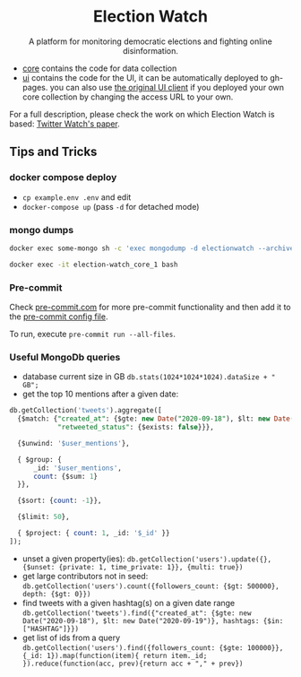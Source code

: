 <h1 align="center">Election Watch</h1>
<p align="center">A platform for monitoring democratic elections and fighting online disinformation.</p>

* [core](core/) contains the code for data collection
* [ui](ui/) contains the code for the UI, it can be automatically deployed to gh-pages. you can also use [the original UI client](https://msramalho.github.io/election-watch) if you deployed your own core collection by changing the access URL to your own.

For a full description, please check the work on which Election Watch is based: [Twitter Watch's paper](https://github.com/msramalho/twitter-watch/preliminary-paper.pdf).

## Tips and Tricks
### docker compose deploy
* `cp example.env .env` and edit
* `docker-compose up` (pass `-d` for detached mode)

### mongo dumps
```bash
docker exec some-mongo sh -c 'exec mongodump -d electionwatch --archive' > PATHTOLOCALFILE/dump.archive
```

```bash
docker exec -it election-watch_core_1 bash
```

### Pre-commit
Check [pre-commit.com](https://pre-commit.com/hooks.html) for more pre-commit functionality and then add it to the [pre-commit config file](.pre-commit-config.yaml).

To run, execute `pre-commit run --all-files`.

### Useful MongoDb queries
* database current size in GB `db.stats(1024*1024*1024).dataSize + " GB";`
* get the top 10 mentions after a given date:
```sql
db.getCollection('tweets').aggregate([
  {$match: {"created_at": {$gte: new Date("2020-09-18"), $lt: new Date("2020-09-19")},
            "retweeted_status": {$exists: false}}},

  {$unwind: '$user_mentions'}, 

  { $group: { 
      _id: '$user_mentions',
      count: {$sum: 1}
  }},

  {$sort: {count: -1}},

  {$limit: 50},

  { $project: { count: 1, _id: '$_id' }}
]);
```
* unset a given property(ies): `db.getCollection('users').update({}, {$unset: {private: 1, time_private: 1}}, {multi: true})`
* get large contributors not in seed: `db.getCollection('users').count({followers_count: {$gt: 500000}, depth: {$gt: 0}})`
* find tweets with a given hashtag(s) on a given date range `db.getCollection('tweets').find({"created_at": {$gte: new Date("2020-09-18"), $lt: new Date("2020-09-19")}, hashtags: {$in: ["HASHTAG"]}})`
* get list of ids from a query `db.getCollection('users').find({followers_count: {$gte: 100000}}, {_id: 1}).map(function(item){ return item._id; }).reduce(function(acc, prev){return acc + "," + prev})`